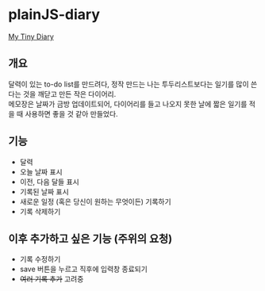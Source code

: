 # plainJS-diary

[My Tiny Diary](https://yeony99.github.io/plainJS-diary/mytinyDiary)

## 개요
달력이 있는 to-do list를 만드려다, 정작 만드는 나는 투두리스트보다는 일기를 많이 쓴다는 것을 깨닫고 만든 작은 다이어리.   
메모장은 날짜가 금방 업데이트되어, 다이어리를 들고 나오지 못한 날에 짧은 일기를 적을 때 사용하면 좋을 것 같아 만들었다.

## 기능
* 달력
* 오늘 날짜 표시
* 이전, 다음 달들 표시
* 기록된 날짜 표시
* 새로운 일정 (혹은 당신이 원하는 무엇이든) 기록하기
* 기록 삭제하기


## 이후 추가하고 싶은 기능 (주위의 요청)
* 기록 수정하기
* save 버튼을 누르고 직후에 입력창 종료되기
* ~~여러 기록 추가~~ 고려중
